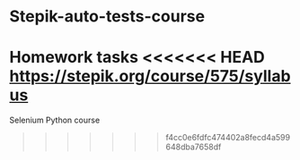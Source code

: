 # Stepik-auto-tests-course
Homework tasks
<<<<<<< HEAD
https://stepik.org/course/575/syllabus
=======
Selenium Python course
>>>>>>> f4cc0e6fdfc474402a8fecd4a599648dba7658df
